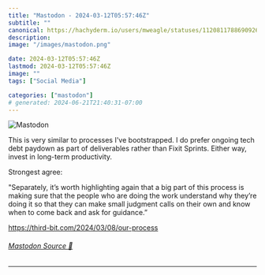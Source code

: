 ```yaml
---
title: "Mastodon - 2024-03-12T05:57:46Z"
subtitle: ""
canonical: https://hachyderm.io/users/mweagle/statuses/112081178869092669
description:
image: "/images/mastodon.png"

date: 2024-03-12T05:57:46Z
lastmod: 2024-03-12T05:57:46Z
image: ""
tags: ["Social Media"]

categories: ["mastodon"]
# generated: 2024-06-21T21:40:31-07:00
---
```

![Mastodon](/images/mastodon.png)

<p>This is very similar to processes I&#39;ve bootstrapped. I do prefer ongoing tech debt paydown as part of deliverables rather than Fixit Sprints. Either way, invest in long-term productivity. </p><p>Strongest agree: </p><p>&quot;Separately, it’s worth highlighting again that a big part of this process is making sure that the people who are doing the work understand why they’re doing it so that they can make small judgment calls on their own and know when to come back and ask for guidance.”</p><p><a href="https://third-bit.com/2024/03/08/our-process" target="_blank" rel="nofollow noopener noreferrer" translate="no"><span class="invisible">https://</span><span class="ellipsis">third-bit.com/2024/03/08/our-p</span><span class="invisible">rocess</span></a></p>


###### [Mastodon Source 🐘](https://hachyderm.io/@mweagle/112081178869092669)

___

